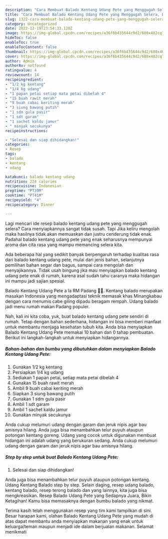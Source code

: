 ```yaml
---
description: "Cara Membuat Balado Kentang Udang Pete yang Menggugah Selera, Buat Buka Puasa Lezat"
title: "Cara Membuat Balado Kentang Udang Pete yang Menggugah Selera, Buat Buka Puasa Lezat"
slug: 1322-cara-membuat-balado-kentang-udang-pete-yang-menggugah-selera-buat-buka-puasa-lezat
category: Uncategorized
date: 2022-12-19T23:54:33.120Z
image: https://img-global.cpcdn.com/recipes/a36f6b435644c9d2/680x482cq70/balado-kentang-udang-pete-foto-resep-utama.jpg
hideToc: false
enableToc: true
enableTocContent: false
thumbnail: https://img-global.cpcdn.com/recipes/a36f6b435644c9d2/680x482cq70/balado-kentang-udang-pete-foto-resep-utama.jpg
cover: https://img-global.cpcdn.com/recipes/a36f6b435644c9d2/680x482cq70/balado-kentang-udang-pete-foto-resep-utama.jpg
author: Admin
authorAv: notfound
ratingvalue: 4
reviewcount: 14
recipeingredient:
- "1/2 kg kentang"
- "1/4 kg udang"
- "1 papan petai setiap mata petai dibelah 4"
- "15 buah rawit merah"
- "9 buah cabai keriting merah"
- "3 siung bawang putih"
- "1 sdm gula pasir"
- "1 sdt garam"
- "1 sachet kaldu jamur"
- " minyak secukunya"
recipeinstructions:

- "Selesai dan siap dihidangkan!"
categories:
- Resep
tags:
- balado
- kentang
- udang

katakunci: balado kentang udang 
nutrition: 224 calories
recipecuisine: Indonesian
preptime: "PT39M"
cooktime: "PT41M"
recipeyield: "4"
recipecategory: Dinner

---
```



Lagi mencari ide resep balado kentang udang pete yang menggugah selera? Cara menyiapkannya sangat tidak susah. Tapi Jika keliru mengolah maka hasilnya tidak akan memuaskan dan justru cenderung tidak enak. Padahal balado kentang udang pete yang enak seharusnya mempunyai aroma dan cita rasa yang mampu memancing selera kita.


Ada beberapa hal yang sedikit banyak berpengaruh terhadap kualitas rasa dari balado kentang udang pete, mulai dari jenis bahan, selanjutnya pemilihan bahan segar dan bagus, sampai cara mengolah dan menyajikannya. Tidak usah bingung jika mau menyiapkan balado kentang udang pete enak di rumah, karena asal sudah tahu caranya maka hidangan ini mampu jadi sajian spesial.

Balado Kentang Udang Pete a la RM Padang 👍🏼. Kentang balado merupakan masakan Indonesia yang mengadaptasi teknik memasak khas Minangkabau dengan cara menumis cabe giling dipadu beragam rempah. Udang balado jadi menu rumah makan Padang populer.


Nah, kali ini kita coba, yuk, buat balado kentang udang pete sendiri di rumah. Tetap dengan bahan sederhana, hidangan ini bisa memberi manfaat untuk membantu menjaga kesehatan tubuh kita. Anda bisa menyiapkan Balado Kentang Udang Pete memakai 10 bahan dan 0 tahap pembuatan. Berikut ini langkah-langkah untuk menyiapkan hidangannya.

<!--inarticleads1-->

##### Bahan-bahan dan bumbu yang dibutuhkan dalam menyiapkan Balado Kentang Udang Pete:

1. Gunakan 1/2 kg kentang
1. Persiapkan 1/4 kg udang
1. Sediakan 1 papan petai, setiap mata petai dibelah 4
1. Gunakan 15 buah rawit merah
1. Ambil 9 buah cabai keriting merah
1. Siapkan 3 siung bawang putih
1. Gunakan 1 sdm gula pasir
1. Ambil 1 sdt garam
1. Ambil 1 sachet kaldu jamur
1. Gunakan  minyak secukunya


Anda cukup melumuri udang dengan garam dan jeruk nipis agar bau amisnya hilang. Anda juga bisa menambahkan telur puyuh ataupun potongan kentang goreng. Udang yang cocok untuk digunakan membuat hidangan ini adalah udang yang berukuran sedang. Anda cukup melumuri udang dengan garam dan jeruk nipis agar bau amisnya hilang. 

<!--inarticleads2-->

##### Step by step untuk buat Balado Kentang Udang Pete:


1. Selesai dan siap dihidangkan!

Anda juga bisa menambahkan telur puyuh ataupun potongan kentang. Udang Kentang Balado step by step. Selain daging, resep udang balado, kentang balado, resep terong balado dan yang lainnya, kita juga bisa mengkreasikan. Resep Balado Udang Pete yang Sedapnya Juara, Bikin Ketagihan! Kamu bisa memasaknya dengan bumbu balado yang nikmat. 

Terima kasih telah menggunakan resep yang tim kami tampilkan di sini. Besar harapan kami, olahan Balado Kentang Udang Pete yang mudah di atas dapat membantu anda menyiapkan makanan yang enak untuk keluarga/teman maupun menjadi ide dalam berjualan makanan. Selamat menikmati
